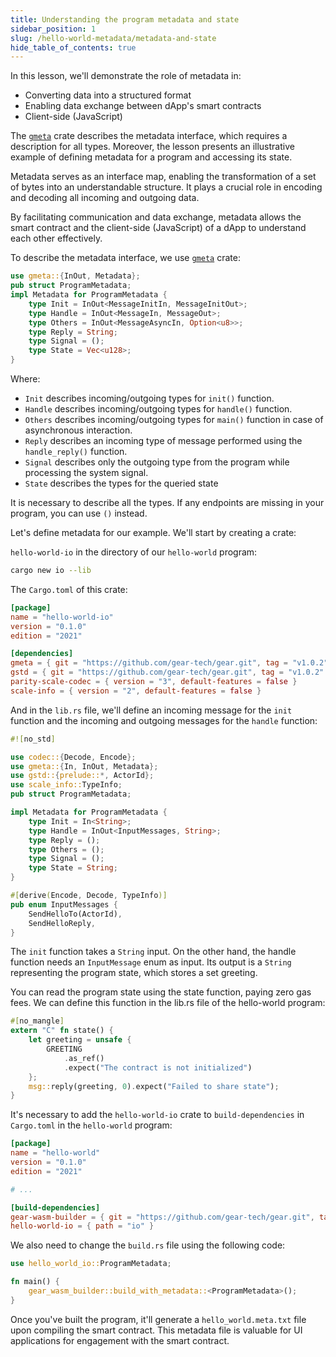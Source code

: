 ```yaml
---
title: Understanding the program metadata and state
sidebar_position: 1
slug: /hello-world-metadata/metadata-and-state
hide_table_of_contents: true
---
```


In this lesson, we'll demonstrate the role of metadata in:

- Converting data into a structured format
- Enabling data exchange between dApp's smart contracts
- Client-side (JavaScript)

The [`gmeta`](https://docs.gear.rs/gmeta/) crate describes the metadata interface, which requires a description for all types. Moreover, the lesson presents an illustrative example of defining metadata for a program and accessing its state.

Metadata serves as an interface map, enabling the transformation of a set of bytes into an understandable structure. It plays a crucial role in encoding and decoding all incoming and outgoing data.

By facilitating communication and data exchange, metadata allows the smart contract and the client-side (JavaScript) of a dApp to understand each other effectively.

To describe the metadata interface, we use [`gmeta`](https://docs.gear.rs/gmeta/) crate:

```rust
use gmeta::{InOut, Metadata};
pub struct ProgramMetadata;
impl Metadata for ProgramMetadata {
    type Init = InOut<MessageInitIn, MessageInitOut>;
    type Handle = InOut<MessageIn, MessageOut>;
    type Others = InOut<MessageAsyncIn, Option<u8>>;
    type Reply = String;
    type Signal = ();
    type State = Vec<u128>;
}
```

Where:

- `Init` describes incoming/outgoing types for `init()` function.
- `Handle` describes incoming/outgoing types for `handle()` function.
- `Others` describes incoming/outgoing types for `main()` function in case of asynchronous interaction.
- `Reply` describes an incoming type of message performed using the `handle_reply()` function.
- `Signal` describes only the outgoing type from the program while processing the system signal.
- `State` describes the types for the queried state

It is necessary to describe all the types. If any endpoints are missing in your program, you can use `()` instead.

Let's define metadata for our example. We'll start by creating a crate:

`hello-world-io` in the directory of our `hello-world` program:

```bash
cargo new io --lib
```

The `Cargo.toml` of this crate:

```toml title="io/Cargo.toml"
[package]
name = "hello-world-io"
version = "0.1.0"
edition = "2021"

[dependencies]
gmeta = { git = "https://github.com/gear-tech/gear.git", tag = "v1.0.2" }
gstd = { git = "https://github.com/gear-tech/gear.git", tag = "v1.0.2" }
parity-scale-codec = { version = "3", default-features = false }
scale-info = { version = "2", default-features = false }
```

And in the `lib.rs` file, we'll define an incoming message for the `init` function and the incoming and outgoing messages for the `handle` function:

```rust title="hello-world-io/src/lib.rs"
#![no_std]

use codec::{Decode, Encode};
use gmeta::{In, InOut, Metadata};
use gstd::{prelude::*, ActorId};
use scale_info::TypeInfo;
pub struct ProgramMetadata;

impl Metadata for ProgramMetadata {
    type Init = In<String>;
    type Handle = InOut<InputMessages, String>;
    type Reply = ();
    type Others = ();
    type Signal = ();
    type State = String;
}

#[derive(Encode, Decode, TypeInfo)]
pub enum InputMessages {
    SendHelloTo(ActorId),
    SendHelloReply,
}
```

The `init` function takes a `String` input. On the other hand, the handle function needs an `InputMessage` enum as input. Its output is a `String` representing the program state, which stores a set greeting.

You can read the program state using the state function, paying zero gas fees. We can define this function in the lib.rs file of the hello-world program:

```rust title="hello-world/src/lib.rs"
#[no_mangle]
extern "C" fn state() {
    let greeting = unsafe {
        GREETING
            .as_ref()
            .expect("The contract is not initialized")
    };
    msg::reply(greeting, 0).expect("Failed to share state");
}
```

It's necessary to add the `hello-world-io` crate to `build-dependencies` in `Cargo.toml` in the `hello-world` program:

```toml title="hello-world/Cargo.toml"
[package]
name = "hello-world"
version = "0.1.0"
edition = "2021"

# ...

[build-dependencies]
gear-wasm-builder = { git = "https://github.com/gear-tech/gear.git", tag = "v1.0.2", features = ["wasm-opt"] }
hello-world-io = { path = "io" }
```

We also need to change the `build.rs` file using the following code:

```rust title="hello-world/build.rs"
use hello_world_io::ProgramMetadata;

fn main() {
    gear_wasm_builder::build_with_metadata::<ProgramMetadata>();
}
```

Once you've built the program, it'll generate a `hello_world.meta.txt` file upon compiling the smart contract. This metadata file is valuable for UI applications for engagement with the smart contract.
